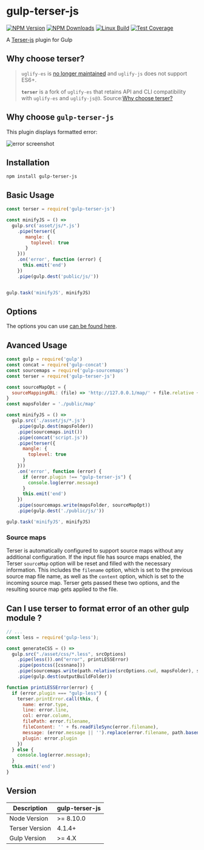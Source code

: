 # gulp-terser-js

  [![NPM Version][npm-image]][npm-url]
  [![NPM Downloads][downloads-image]][downloads-url]
  [![Linux Build][travis-image]][travis-url]
  [![Test Coverage][coveralls-image]][coveralls-url]

A [Terser-js](https://github.com/terser/terser) plugin for Gulp

[npm-image]: https://img.shields.io/npm/v/gulp-terser-js.svg
[npm-url]: https://npmjs.org/package/gulp-terser-js
[downloads-image]: https://img.shields.io/npm/dm/gulp-terser-js.svg
[downloads-url]: https://npmjs.org/package/gulp-terser-js
[travis-image]: https://img.shields.io/travis/A-312/gulp-terser-js/master.svg?label=linux
[travis-url]: https://travis-ci.org/A-312/gulp-terser-js
[coveralls-image]: https://img.shields.io/coveralls/A-312/gulp-terser-js/master.svg
[coveralls-url]: https://coveralls.io/r/A-312/gulp-terser-js?branch=master

## Why choose terser?

> `uglify-es` is [no longer maintained](https://github.com/mishoo/UglifyJS2/issues/3156#issuecomment-392943058) and `uglify-js` does not support ES6+.
> 
> **`terser`** is a fork of `uglify-es` that retains API and CLI compatibility
> with `uglify-es` and `uglify-js@3`.
Source:[Why choose terser?](https://github.com/terser-js/terser/blob/master/README.md#why-choose-terser)

## Why choose `gulp-terser-js`

This plugin displays formatted error:

![error screenshot](https://i.imgur.com/eZUpLmB.png)

## Installation

```
npm install gulp-terser-js
```

## Basic Usage

```js
const terser = require('gulp-terser-js')

const minifyJS = () =>
  gulp.src('asset/js/*.js')
    .pipe(terser({
       mangle: {
         toplevel: true
       }
    }))
    .on('error', function (error) {
      this.emit('end')
    })
    .pipe(gulp.dest('public/js/'))


gulp.task('minifyJS', minifyJS)
```

## Options

The options you can use [can be found here](https://github.com/terser-js/terser#parse-options).

## Avanced Usage

```js
const gulp = require('gulp')
const concat = require('gulp-concat')
const sourcemaps = require('gulp-sourcemaps')
const terser = require('gulp-terser-js')

const sourceMapOpt = {
  sourceMappingURL: (file) => 'http://127.0.0.1/map/' + file.relative + '.map'
}
const mapsFolder = './public/map'

const minifyJS = () =>  
  gulp.src('./asset/js/*.js')
    .pipe(gulp.dest(mapsFolder))
    .pipe(sourcemaps.init())
    .pipe(concat('script.js'))
    .pipe(terser({
      mangle: {
        toplevel: true
      }
    }))
    .on('error', function (error) {
      if (error.plugin !== "gulp-terser-js") {
        console.log(error.message)
      }
      this.emit('end')
    })
    .pipe(sourcemaps.write(mapsFolder, sourceMapOpt))
    .pipe(gulp.dest('./public/js/'))

gulp.task('minifyJS', minifyJS)
```

### Source maps

Terser is automatically configured to support source maps without any additional configuration.
If the input file has source maps enabled, the Terser `sourceMap` option will be reset and filled with the necessary information.
This includes the `filename` option, which is set to the previous source map file name, as well as the `content` option, which is set to the incoming source map.
Terser gets passed these two options, and the resulting source map gets applied to the file.

## Can I use terser to format error of an other gulp module ?

```js
// ... 
const less = require('gulp-less');

const generateCSS = () =>  
  gulp.src("./asset/css/*.less", srcOptions)
    .pipe(less()).on("error", printLESSError)
    .pipe(postcss([cssnano]))
    .pipe(sourcemaps.write(path.relative(srcOptions.cwd, mapsFolder), sourceMapOpt))
    .pipe(gulp.dest(outputBuildFolder))

function printLESSError(error) {
  if (error.plugin === "gulp-less") {
    terser.printError.call(this, {
      name: error.type,
      line: error.line,
      col: error.column,
      filePath: error.filename,
      fileContent: '' + fs.readFileSync(error.filename),
      message: (error.message || '').replace(error.filename, path.basename(error.filename)).split(' in file')[0],
      plugin: error.plugin
    })
  } else {
    console.log(error.message);
  }
  this.emit('end')
}
```

## Version

| Description    | gulp-terser-js |
| -------------- | -------------- |
| Node Version   | >= 8.10.0      |
| Terser Version | 4.1.4+         |
| Gulp Version   | >= 4.X         |
